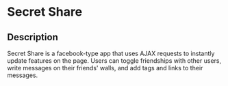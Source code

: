 # Secret Share

## Description
Secret Share is a facebook-type app that uses AJAX requests to instantly update features on the page. Users can toggle friendships with other users, write messages on their friends' walls, and add tags and links to their messages.
